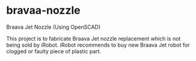 # bravaa-nozzle
Braava Jet Nozzle (Using OpenSCAD)

This project is to fabricate Braava Jet nozzle replacement which is not being sold by iRobot. iRobot recommends to buy new Braava Jet robot for clogged or faulty piece of plastic part.


